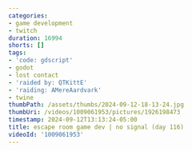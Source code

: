 ```yaml
---
categories:
- game development
- twitch
duration: 16994
shorts: []
tags:
- 'code: gdscript'
- godot
- lost contact
- 'raided by: QTKittE'
- 'raiding: AMereAardvark'
- twine
thumbPath: /assets/thumbs/2024-09-12-18-13-24.jpg
thumbUri: /videos/1009061953/pictures/1926198473
timestamp: 2024-09-12T13:13:24-05:00
title: escape room game dev | no signal (day 116)
videoId: '1009061953'
---
```

